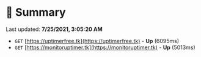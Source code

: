 # 📖 Summary
Last updated: **7/25/2021, 3:05:20 AM**

- `GET` [https://uptimerfree.tk](https://uptimerfree.tk) - **Up** (6095ms)
- `GET` [https://monitoruptimer.tk](https://monitoruptimer.tk) - **Up** (5013ms)

